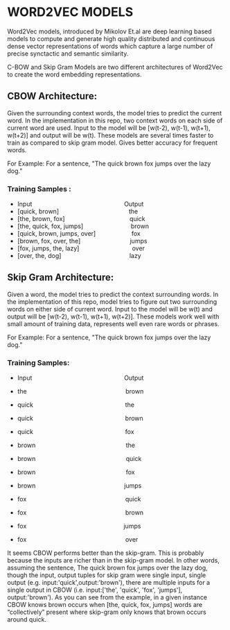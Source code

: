 # WORD2VEC MODELS 

Word2Vec models, introduced by Mikolov Et.al are deep learning based models to compute and generate high quality distributed and continuous dense vector representations of words which capture a large number of precise synctactic and semantic similarity. 

C-BOW and Skip Gram Models are two different architectures of Word2Vec to create the word embedding representations. 

## CBOW Architecture:

Given the surrounding context words, the model tries to predict the current word. In the implementation in this repo, two context words on each side of current word are used. Input to the model will be [w(t-2), w(t-1), w(t+1), w(t+2)] and output will be w(t). These models are several times faster to train as compared to skip gram model. Gives better accuracy for frequent words. 

For Example: 
For a sentence, "The quick brown fox jumps over the lazy dog."
### Training Samples : 
- Input &nbsp;  &nbsp;  &nbsp; &nbsp; &nbsp; &nbsp; &nbsp;&nbsp; &nbsp; &nbsp; &nbsp; &nbsp; &nbsp; &nbsp; &nbsp; &nbsp; &nbsp; &nbsp; &nbsp; &nbsp; &nbsp; &nbsp; &nbsp; &nbsp; &nbsp; &nbsp; &nbsp; Output
- [quick, brown]		 &nbsp;  &nbsp;  &nbsp; &nbsp; &nbsp; &nbsp; &nbsp; &nbsp; &nbsp; &nbsp; &nbsp; &nbsp; &nbsp; &nbsp; &nbsp; &nbsp; &nbsp; &nbsp; &nbsp; &nbsp; the
- [the, brown, fox]		&nbsp;&nbsp; &nbsp; &nbsp; &nbsp; &nbsp; &nbsp; &nbsp; &nbsp; &nbsp; &nbsp; &nbsp; &nbsp; &nbsp; &nbsp; &nbsp; &nbsp; &nbsp; &nbsp;  quick
- [the, quick, fox, jumps] 		&nbsp; &nbsp; &nbsp; &nbsp; &nbsp; &nbsp; &nbsp; &nbsp; &nbsp; &nbsp; &nbsp; &nbsp; &nbsp;&nbsp; brown
- [quick, brown, jumps, over]  	&nbsp; &nbsp; &nbsp; &nbsp; &nbsp; &nbsp; &nbsp; &nbsp; &nbsp; &nbsp; fox
- [brown, fox, over, the]		&nbsp; &nbsp; &nbsp; &nbsp; &nbsp; &nbsp; &nbsp; &nbsp; &nbsp; &nbsp; &nbsp; &nbsp; &nbsp; &nbsp; jumps
- [fox, jumps, the, lazy]		&nbsp; &nbsp; &nbsp; &nbsp; &nbsp; &nbsp; &nbsp; &nbsp; &nbsp; &nbsp; &nbsp; &nbsp; &nbsp; &nbsp; &nbsp; over
- [over, the, dog] 		&nbsp; &nbsp; &nbsp; &nbsp; &nbsp; &nbsp;&nbsp; &nbsp;  &nbsp; &nbsp; &nbsp; &nbsp; &nbsp; &nbsp; &nbsp; &nbsp; &nbsp; &nbsp; &nbsp; &nbsp; lazy


## Skip Gram Architecture:
Given a word, the model tries to predict the context surrounding words. In the implementation of this repo, model tries to figure out two surrounding words on either side of current word. Input to the model will be w(t) and output will be [w(t-2), w(t-1), w(t+1), w(t+2)]. These models work well with small amount of training data, represents well even rare words or phrases. 

For Example:
For a sentence, "The quick brown fox jumps over the lazy dog."
### Training Samples:
- Input &nbsp;  &nbsp;  &nbsp; &nbsp; &nbsp; &nbsp; &nbsp;&nbsp; &nbsp; &nbsp; &nbsp; &nbsp; &nbsp; &nbsp; &nbsp; &nbsp; &nbsp; &nbsp; &nbsp; &nbsp; &nbsp; &nbsp; &nbsp; &nbsp; &nbsp; &nbsp; &nbsp; Output
- the &nbsp;  &nbsp;  &nbsp; &nbsp; &nbsp; &nbsp; &nbsp;&nbsp; &nbsp; &nbsp; &nbsp; &nbsp; &nbsp; &nbsp; &nbsp; &nbsp; &nbsp; &nbsp; &nbsp; &nbsp; &nbsp; &nbsp; &nbsp; &nbsp; &nbsp; &nbsp; &nbsp; &nbsp; &nbsp; brown

- quick	&nbsp;  &nbsp;  &nbsp; &nbsp; &nbsp; &nbsp; &nbsp;&nbsp; &nbsp; &nbsp; &nbsp; &nbsp; &nbsp; &nbsp; &nbsp; &nbsp; &nbsp; &nbsp; &nbsp; &nbsp; &nbsp; &nbsp; &nbsp; &nbsp; &nbsp; &nbsp; &nbsp; the
- quick	&nbsp;  &nbsp;  &nbsp; &nbsp; &nbsp; &nbsp; &nbsp;&nbsp; &nbsp; &nbsp; &nbsp; &nbsp; &nbsp; &nbsp; &nbsp; &nbsp; &nbsp; &nbsp; &nbsp; &nbsp; &nbsp; &nbsp; &nbsp; &nbsp; &nbsp; &nbsp; &nbsp; brown
- quick &nbsp;  &nbsp;  &nbsp; &nbsp; &nbsp; &nbsp; &nbsp;&nbsp; &nbsp; &nbsp; &nbsp; &nbsp; &nbsp; &nbsp; &nbsp; &nbsp; &nbsp; &nbsp; &nbsp; &nbsp; &nbsp; &nbsp; &nbsp; &nbsp; &nbsp; &nbsp; &nbsp; fox

- brown &nbsp;&nbsp;  &nbsp; &nbsp; &nbsp; &nbsp; &nbsp;&nbsp; &nbsp; &nbsp; &nbsp; &nbsp; &nbsp; &nbsp; &nbsp; &nbsp; &nbsp; &nbsp; &nbsp; &nbsp; &nbsp; &nbsp; &nbsp; &nbsp; &nbsp; &nbsp; &nbsp; the
- brown &nbsp;&nbsp;  &nbsp; &nbsp; &nbsp; &nbsp; &nbsp;&nbsp; &nbsp; &nbsp; &nbsp; &nbsp; &nbsp; &nbsp; &nbsp; &nbsp; &nbsp; &nbsp; &nbsp; &nbsp; &nbsp; &nbsp; &nbsp; &nbsp; &nbsp; &nbsp; &nbsp; quick
- brown &nbsp;&nbsp;  &nbsp; &nbsp; &nbsp; &nbsp; &nbsp;&nbsp; &nbsp; &nbsp; &nbsp; &nbsp; &nbsp; &nbsp; &nbsp; &nbsp; &nbsp; &nbsp; &nbsp; &nbsp; &nbsp; &nbsp; &nbsp; &nbsp; &nbsp; &nbsp; &nbsp; fox
- brown &nbsp;&nbsp;  &nbsp; &nbsp; &nbsp; &nbsp; &nbsp;&nbsp; &nbsp; &nbsp; &nbsp; &nbsp; &nbsp; &nbsp; &nbsp; &nbsp; &nbsp; &nbsp; &nbsp; &nbsp;&nbsp; &nbsp; &nbsp; &nbsp; &nbsp; &nbsp; &nbsp; jumps

- fox	&nbsp;  &nbsp;  &nbsp; &nbsp; &nbsp; &nbsp; &nbsp;&nbsp; &nbsp; &nbsp; &nbsp; &nbsp; &nbsp; &nbsp; &nbsp; &nbsp; &nbsp; &nbsp; &nbsp; &nbsp; &nbsp; &nbsp; &nbsp; &nbsp; &nbsp; &nbsp; &nbsp; &nbsp; &nbsp; quick
- fox &nbsp;  &nbsp;  &nbsp; &nbsp; &nbsp; &nbsp; &nbsp;&nbsp; &nbsp; &nbsp; &nbsp; &nbsp; &nbsp; &nbsp; &nbsp; &nbsp; &nbsp; &nbsp; &nbsp; &nbsp; &nbsp; &nbsp; &nbsp; &nbsp; &nbsp; &nbsp; &nbsp; &nbsp; &nbsp; brown
- fox&nbsp;  &nbsp;  &nbsp; &nbsp; &nbsp; &nbsp; &nbsp;&nbsp; &nbsp; &nbsp; &nbsp; &nbsp; &nbsp; &nbsp; &nbsp; &nbsp; &nbsp; &nbsp; &nbsp; &nbsp; &nbsp; &nbsp; &nbsp; &nbsp; &nbsp; &nbsp; &nbsp; &nbsp; &nbsp; jumps
- fox &nbsp;  &nbsp;  &nbsp; &nbsp; &nbsp; &nbsp; &nbsp;&nbsp; &nbsp; &nbsp; &nbsp; &nbsp; &nbsp; &nbsp; &nbsp; &nbsp; &nbsp; &nbsp; &nbsp; &nbsp; &nbsp; &nbsp; &nbsp; &nbsp; &nbsp; &nbsp; &nbsp; &nbsp; &nbsp; over


It seems CBOW performs better than the skip-gram. This is probably because the inputs are richer than in the skip-gram model. In other words, assuming the sentence, The quick brown fox jumps over the lazy dog, though the input, output tuples for skip gram were single input, single output (e.g. input:'quick',output:'brown'), there are multiple inputs for a single output in CBOW (i.e. input:['the', 'quick', 'fox', 'jumps'], output:'brown'). As you can see from the example, in a given instance CBOW knows brown occurs when [the, quick, fox, jumps] words are “collectively” present where skip-gram only knows that brown occurs around quick.

